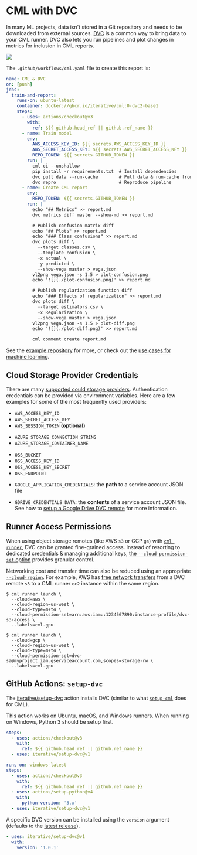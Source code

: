 # CML with DVC

In many ML projects, data isn't stored in a Git repository and needs to be
downloaded from external sources. [DVC](https://dvc.org) is a common way to
bring data to your CML runner. DVC also lets you run pipelines and plot changes
in metrics for inclusion in CML reports.

![](/img/dvc_cml_long_report.png)

The `.github/workflows/cml.yaml` file to create this report is:

```yaml
name: CML & DVC
on: [push]
jobs:
  train-and-report:
    runs-on: ubuntu-latest
    container: docker://ghcr.io/iterative/cml:0-dvc2-base1
    steps:
      - uses: actions/checkout@v3
        with:
          ref: ${{ github.head_ref || github.ref_name }}
      - name: Train model
        env:
          AWS_ACCESS_KEY_ID: ${{ secrets.AWS_ACCESS_KEY_ID }}
          AWS_SECRET_ACCESS_KEY: ${{ secrets.AWS_SECRET_ACCESS_KEY }}
          REPO_TOKEN: ${{ secrets.GITHUB_TOKEN }}
        run: |
          cml ci --unshallow
          pip install -r requirements.txt  # Install dependencies
          dvc pull data --run-cache        # Pull data & run-cache from S3
          dvc repro                        # Reproduce pipeline
      - name: Create CML report
        env:
          REPO_TOKEN: ${{ secrets.GITHUB_TOKEN }}
        run: |
          echo "## Metrics" >> report.md
          dvc metrics diff master --show-md >> report.md

          # Publish confusion matrix diff
          echo "## Plots" >> report.md
          echo "### Class confusions" >> report.md
          dvc plots diff \
            --target classes.csv \
            --template confusion \
            -x actual \
            -y predicted \
            --show-vega master > vega.json
          vl2png vega.json -s 1.5 > plot-confusion.png
          echo '![](./plot-confusion.png)' >> report.md

          # Publish regularization function diff
          echo "### Effects of regularization" >> report.md
          dvc plots diff \
            --target estimators.csv \
            -x Regularization \
            --show-vega master > vega.json
          vl2png vega.json -s 1.5 > plot-diff.png
          echo '![](./plot-diff.png)' >> report.md

          cml comment create report.md
```

See the [example repository](https://github.com/iterative/cml_dvc_case) for
more, or check out the
[use cases for machine learning](https://dvc.org/doc/use-cases/ci-cd-for-machine-learning).

## Cloud Storage Provider Credentials

There are many
[supported could storage providers](https://dvc.org/doc/command-reference/remote/modify#available-parameters-per-storage-type).
Authentication credentials can be provided via environment variables. Here are a
few examples for some of the most frequently used providers:

<toggle>
<tab title="S3 & compatible (Minio, DigitalOcean Spaces, IBM Cloud Object Storage, ...)">

- `AWS_ACCESS_KEY_ID`
- `AWS_SECRET_ACCESS_KEY`
- `AWS_SESSION_TOKEN` **(optional)**

</tab>
<tab title="Azure">

- `AZURE_STORAGE_CONNECTION_STRING`
- `AZURE_STORAGE_CONTAINER_NAME`

</tab>
<tab title="Aliyun">

- `OSS_BUCKET`
- `OSS_ACCESS_KEY_ID`
- `OSS_ACCESS_KEY_SECRET`
- `OSS_ENDPOINT`

</tab>
<tab title="Google Cloud Storage">

- `GOOGLE_APPLICATION_CREDENTIALS`: the **path** to a service account JSON file

</tab>
<tab title="Google Drive">

- `GDRIVE_CREDENTIALS_DATA`: the **contents** of a service account JSON file.
  See how to
  [setup a Google Drive DVC remote](https://dvc.org/doc/user-guide/setup-google-drive-remote#authorization)
  for more information.

</tab>
</toggle>

## Runner Access Permissions

When using object storage remotes (like AWS `s3` or GCP `gs`) with
[`cml runner`](/doc/self-hosted-runners), DVC can be granted fine-grained
access. Instead of resorting to dedicated credentials & managing additional
keys,
[the `--cloud-permission-set` option](/doc/ref/runner#using---cloud-permission-set)
provides granular control.

Networking cost and transfer time can also be reduced using an appropriate
[`--cloud-region`](/doc/ref/runner#--cloud-region). For example, AWS has
[free network transfers](https://aws.amazon.com/s3/pricing/) from a DVC remote
`s3` to a CML runner `ec2` instance within the same region.

<toggle>
<tab title="AWS">

```cli
$ cml runner launch \
  --cloud=aws \
  --cloud-region=us-west \
  --cloud-type=m+t4 \
  --cloud-permission-set=arn:aws:iam::1234567890:instance-profile/dvc-s3-access \
  --labels=cml-gpu
```

</tab>
<tab title="GCP">

```cli
$ cml runner launch \
  --cloud=gcp \
  --cloud-region=us-west \
  --cloud-type=m+t4 \
  --cloud-permission-set=dvc-sa@myproject.iam.gserviceaccount.com,scopes=storage-rw \
  --labels=cml-gpu
```

</tab>
</toggle>

## GitHub Actions: `setup-dvc`

The [iterative/setup-dvc](https://github.com/iterative/setup-dvc) action
installs DVC (similar to what [`setup-cml`](/doc/start/github#setup-action) does
for CML).

This action works on Ubuntu, macOS, and Windows runners. When running on
Windows, Python 3 should be setup first.

<toggle>
<tab title="Ubuntu & macOS">

```yaml
steps:
  - uses: actions/checkout@v3
    with:
      ref: ${{ github.head_ref || github.ref_name }}
  - uses: iterative/setup-dvc@v1
```

</tab>
<tab title="Windows">

```yaml
runs-on: windows-latest
steps:
  - uses: actions/checkout@v3
    with:
      ref: ${{ github.head_ref || github.ref_name }}
  - uses: actions/setup-python@v4
    with:
      python-version: '3.x'
  - uses: iterative/setup-dvc@v1
```

</tab>
</toggle>

A specific DVC version can be installed using the `version` argument (defaults
to the [latest release](https://github.com/iterative/dvc/releases)).

```yaml
- uses: iterative/setup-dvc@v1
  with:
    version: '1.0.1'
```

